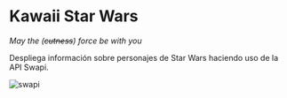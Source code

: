 # Kawaii Star Wars
_May the (~~cutness~~) force be with you_

Despliega información sobre personajes de Star Wars haciendo uso de la API Swapi.

![swapi](https://user-images.githubusercontent.com/31784893/37870293-a127a372-2fa8-11e8-9a6f-93960fd64635.png)

